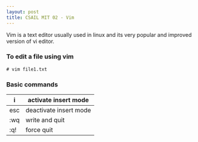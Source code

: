 ```yaml
---
layout: post
title: CSAIL MIT 02 - Vim
---
```


Vim is a text editor usually used in linux and its very popular and improved version of vi editor.

### To edit a file using vim
`# vim file1.txt`

### Basic commands
| i	    | activate insert mode  |
|-------|-----------------------|
| esc	| deactivate insert mode|
| :wq	| write and quit        |
| :q!	| force quit            |

